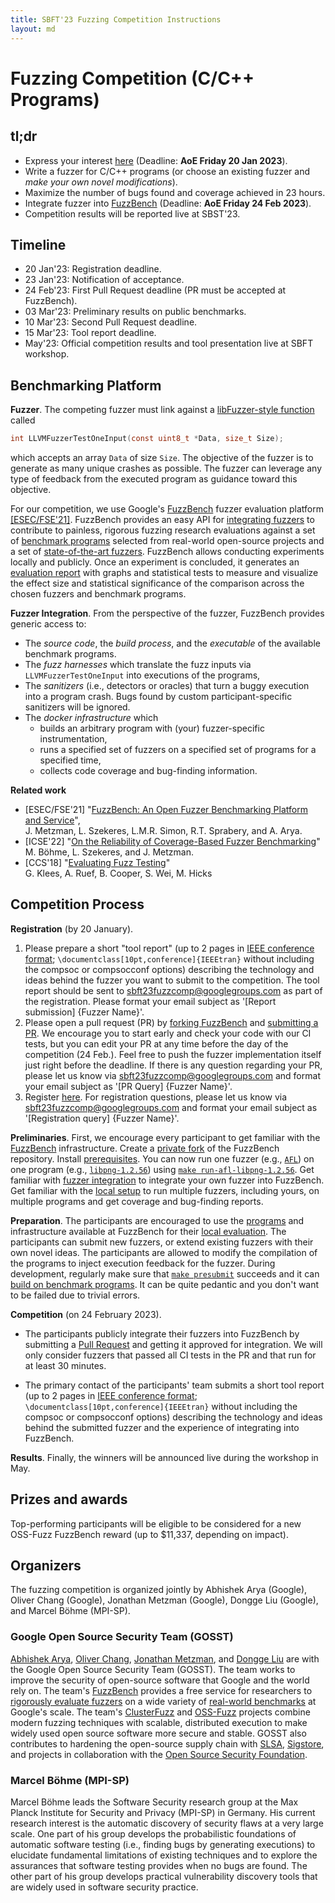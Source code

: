 ```yaml
---
title: SBFT'23 Fuzzing Competition Instructions
layout: md
---
```


# Fuzzing Competition (C/C++ Programs)

## tl;dr

* Express your interest [here](https://forms.gle/bzbro1zAXoCxLBHd8) (Deadline: **AoE Friday 20 Jan 2023**).
* Write a fuzzer for C/C++ programs (or choose an existing fuzzer and _make your own novel modifications_).
* Maximize the number of bugs found and coverage achieved in 23 hours.
* Integrate fuzzer into [FuzzBench](https://google.github.io/fuzzbench/getting-started/adding-a-new-fuzzer/) (Deadline: **AoE Friday 24 Feb 2023**).
* Competition results will be reported live at SBST'23.


## Timeline
* 20 Jan'23: Registration deadline.
* 23 Jan'23: Notification of acceptance.
* 24 Feb'23: First Pull Request deadline (PR must be accepted at FuzzBench).
* 03 Mar'23: Preliminary results on public benchmarks.
* 10 Mar'23: Second Pull Request deadline.
* 15 Mar'23: Tool report deadline.
* May'23: Official competition results and tool presentation live at SBFT workshop.

## Benchmarking Platform
**Fuzzer**. The competing fuzzer must link against a [libFuzzer-style function](https://llvm.org/docs/LibFuzzer.html#fuzz-target) called
```C
int LLVMFuzzerTestOneInput(const uint8_t *Data, size_t Size);
```
which accepts an array `Data` of size `Size`. The objective of the fuzzer is to generate as many unique crashes as possible. The fuzzer can leverage any type of feedback from the executed program as guidance toward this objective.

For our competition, we use Google's [FuzzBench](https://google.github.io/fuzzbench) fuzzer evaluation platform [[ESEC/FSE'21]](https://research.google/pubs/pub50600/). FuzzBench provides an easy API for [integrating fuzzers](https://google.github.io/fuzzbench/getting-started/adding-a-new-fuzzer/) to contribute to painless, rigorous fuzzing research evaluations against a set of [benchmark programs](https://github.com/google/fuzzbench/tree/master/benchmarks) selected from real-world open-source projects and a set of [state-of-the-art fuzzers](https://github.com/google/fuzzbench/tree/master/fuzzers). FuzzBench allows conducting experiments locally and publicly. Once an experiment is concluded, it generates an [evaluation report](https://www.fuzzbench.com/reports/sample/index.html) with graphs and statistical tests to measure and visualize the effect size and statistical significance of the comparison across the chosen fuzzers and benchmark programs.

**Fuzzer Integration**. From the perspective of the fuzzer, FuzzBench provides generic access to:
* The *source code*, the *build process*, and the *executable* of the available benchmark programs.
* The *fuzz harnesses* which translate the fuzz inputs via `LLVMFuzzerTestOneInput` into executions of the programs,
* The *sanitizers* (i.e., detectors or oracles) that turn a buggy execution into a program crash. Bugs found by custom participant-specific sanitizers will be ignored.
* The *docker infrastructure* which
  * builds an arbitrary program with (your) fuzzer-specific instrumentation,
  * runs a specified set of fuzzers on a specified set of programs for a specified time,
  * collects code coverage and bug-finding information.

**Related work**
* [ESEC/FSE'21] "[FuzzBench: An Open Fuzzer Benchmarking Platform and Service](https://research.google/pubs/pub50600.pdf)",<br/> J. Metzman, L. Szekeres, L.M.R. Simon, R.T. Sprabery, and A. Arya.
* [ICSE'22] "[On the Reliability of Coverage-Based Fuzzer Benchmarking](https://mboehme.github.io/paper/ICSE22.pdf)"<br/> M. B&ouml;hme, L. Szekeres, and J. Metzman.
* [CCS'18] "[Evaluating Fuzz Testing](https://dl.acm.org/doi/10.1145/3243734.3243804)"<br/> G. Klees, A. Ruef, B. Cooper, S. Wei, M. Hicks



## Competition Process
**Registration** (by 20 January). 
1. Please prepare a short "tool report" (up to 2 pages in [IEEE conference format](https://www.ieee.org/conferences/publishing/templates.html); `\documentclass[10pt,conference]{IEEEtran}` without including the compsoc or compsocconf options) describing the technology and ideas behind the fuzzer you want to submit to the competition. The tool report should be sent to sbft23fuzzcomp@googlegroups.com as part of the registration. Please format your email subject as '[Report submission] {Fuzzer Name}'.
2. Please open a pull request (PR) by [forking FuzzBench](https://github.com/google/fuzzbench/fork) and [submitting a PR](https://github.com/google/fuzzbench/compare). We encourage you to start early and check your code with our CI tests, but you can edit your PR at any time before the day of the competition (24 Feb.). Feel free to push the fuzzer implementation itself just right before the deadline. If there is any question regarding your PR, please let us know via sbft23fuzzcomp@googlegroups.com and format your email subject as '[PR Query] {Fuzzer Name}'.
3. Register [here](https://forms.gle/bzbro1zAXoCxLBHd8). For registration questions, please let us know via sbft23fuzzcomp@googlegroups.com and format your email subject as '[Registration query] {Fuzzer Name}'.


**Preliminaries**. First, we encourage every participant to get familiar with the [FuzzBench](https://github.com/google/fuzzbench) infrastructure. Create a [private fork](https://github.com/new/import) of the FuzzBench repository. Install [prerequisites](https://google.github.io/fuzzbench/getting-started/prerequisites/). You can now run one fuzzer (e.g., [`AFL`](https://github.com/google/fuzzbench/tree/master/fuzzers/afl)) on one program (e.g., [`libpng-1.2.56`](https://github.com/google/fuzzbench/tree/master/benchmarks/libpng-1.2.56)) using [`make run-afl-libpng-1.2.56`](https://google.github.io/fuzzbench/getting-started/adding-a-new-fuzzer/#testing-it-out). Get familiar with [fuzzer integration](https://google.github.io/fuzzbench/getting-started/adding-a-new-fuzzer/) to integrate your own fuzzer into FuzzBench. Get familiar with the [local setup](https://google.github.io/fuzzbench/running-a-local-experiment) to run multiple fuzzers, including yours, on multiple programs and get coverage and bug-finding reports.

**Preparation**. The participants are encouraged to use the [programs](https://github.com/google/fuzzbench/tree/master/benchmarks) and infrastructure available at FuzzBench for their [local evaluation](https://google.github.io/fuzzbench/running-a-local-experiment). The participants can submit new fuzzers, or extend existing fuzzers with their own novel ideas. The participants are allowed to modify the compilation of the programs to inject execution feedback for the fuzzer. During development, regularly make sure that [`make presubmit`](https://google.github.io/fuzzbench/getting-started/contributing-code/#running-unit-tests) succeeds and it can [build on benchmark programs](https://google.github.io/fuzzbench/getting-started/adding-a-new-fuzzer/#testing-it-out). It can be quite pedantic and you don't want to be failed due to trivial errors.

**Competition** (on 24 February 2023).
* The participants publicly integrate their fuzzers into FuzzBench by submitting a [Pull Request](https://github.com/google/fuzzbench/pulls) and getting it approved for integration. We will only consider fuzzers that passed all CI tests in the PR and that run for at least 30 minutes.

* The primary contact of the participants' team submits a short tool report (up to 2 pages in [IEEE conference format](https://www.ieee.org/conferences/publishing/templates.html); `\documentclass[10pt,conference]{IEEEtran}` without including the compsoc or compsocconf options) describing the technology and ideas behind the submitted fuzzer and the experience of integrating into FuzzBench.


**Results**. Finally, the winners will be announced live during the workshop in May.

## Prizes and awards
Top-performing participants will be eligible to be considered for a new OSS-Fuzz FuzzBench reward (up to $11,337, depending on impact).

## Organizers
The fuzzing competition is organized jointly by Abhishek Arya (Google), Oliver Chang (Google), Jonathan Metzman (Google), Dongge Liu (Google), and Marcel Böhme (MPI-SP).

### Google Open Source Security Team (GOSST)
[Abhishek Arya](https://twitter.com/infernosec), [Oliver Chang](https://twitter.com/halbecaf), [Jonathan Metzman](https://twitter.com/metzmanj?lang=en), and [Dongge Liu](https://twitter.com/Alan32Liu) are with the Google Open Source Security Team (GOSST). The team works to improve the security of open-source software that Google and the world rely on. The team's [FuzzBench](https://google.github.io/fuzzbench/) provides a free service for researchers to [rigorously evaluate fuzzers](https://www.fuzzbench.com/reports/sample/index.html) on a wide variety of [real-world benchmarks](https://github.com/google/fuzzbench/tree/master/benchmarks) at Google's scale. The team's [ClusterFuzz](https://google.github.io/clusterfuzz/) and [OSS-Fuzz](https://google.github.io/oss-fuzz/) projects combine modern fuzzing techniques with scalable, distributed execution to make widely used open source software more secure and stable. GOSST also contributes to hardening the open-source supply chain with [SLSA](https://slsa.dev/), [Sigstore](https://www.sigstore.dev/), and projects in collaboration with the [Open Source Security Foundation](https://openssf.org/).

### Marcel Böhme (MPI-SP)
Marcel Böhme leads the Software Security research group at the Max Planck Institute for Security and Privacy (MPI-SP) in Germany. His current research interest is the automatic discovery of security flaws at a very large scale. One part of his group develops the probabilistic foundations of automatic software testing (i.e., finding bugs by generating executions) to elucidate fundamental limitations of existing techniques and to explore the assurances that software testing provides when no bugs are found. The other part of his group develops practical vulnerability discovery tools that are widely used in software security practice.
